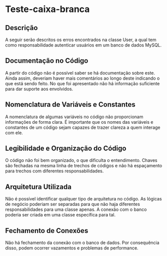 # Teste-caixa-branca

## Descrição

A seguir serão descritos os erros encontrados na classe User, a qual tem como responsabilidade
autenticar usuários em um banco de dados MySQL. 

## Documentação no Código

A partir do código não é possível saber se há documentação sobre este. 
Ainda assim, deveriam haver mais comentários ao longo deste indicando
o que está sendo feito. No que foi apresentado 
não há informação suficiente para dar suporte aos envolvidos.

## Nomenclatura de Variáveis e Constantes

A nomenclatura de algumas variáveis no código não proporcionam informações de forma clara.
É importante que os nomes das variáveis e constantes de um código sejam capazes de 
trazer clareza a quem interage com ele.

## Legibilidade e Organização do Código

O código não foi bem organizado, o que dificulta o entendimento. Chaves são fechadas
na mesma linha de trechos de códigos e não há espaçamento para trechos com diferentes
responsabilidades.

## Arquitetura Utilizada

Não é possível identificar qualquer tipo de arquitetura no código. As lógicas de negócio 
poderiam ser separadas para que não haja diferentes responsabilidades para uma classe apenas.
A conexão com o banco poderia ser criada em uma classe específica para tal.

## Fechamento de Conexões

Não há fechamento da conexão com o banco de dados. Por consequência disso, 
podem ocorrer vazamentos e problemas de performance. 




